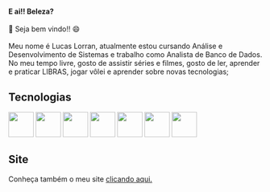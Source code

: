 #### E ai!! Beleza? </br>
👋 Seja bem vindo!! 😄</br></br>
Meu nome é Lucas Lorran, atualmente estou cursando Análise e Desenvolvimento de Sistemas e trabalho como Analista de Banco de Dados.</br>
No meu tempo livre, gosto de assistir séries e filmes, gosto de ler, aprender e praticar LIBRAS, jogar vôlei e aprender sobre novas tecnologias;

## Tecnologias
<div display="flex">

<!-- Icon HTML -->
<img src="https://cdn-icons-png.flaticon.com/512/136/136528.png" width="50" height="50">

<!-- Icon CSS -->
<img src="https://cdn-icons-png.flaticon.com/512/136/136527.png" width="50" height="50">

<!-- Icon JavaScript -->
<img src="https://cdn-icons-png.flaticon.com/512/136/136530.png" width="50" height="50">

<!-- Icon PHP -->
<img src="https://cdn-icons.flaticon.com/png/512/5815/premium/5815212.png?token=exp=1658847873~hmac=59ef98738a2da209ea82ca0a6fd79fac" width="50" height="50">

<!-- Icon MySQL -->
<img src="https://cdn-icons-png.flaticon.com/512/7207/7207175.png" width="50" height="50">

<!-- Icon Dart -->
<img src="https://avatars1.githubusercontent.com/u/1609975?s=200&v=4" width="50" height="50">

<!-- Icon Flutter -->
<img src="https://gblobscdn.gitbook.com/spaces%2F-LanYWbVFl837-fblbH8%2Favatar.png?alt=media" width="50" height="50">

</div>


## Site

Conheça também o meu site <a href="https://lucaslorran.tech" target="_blank">clicando aqui.</a>
